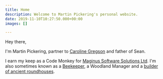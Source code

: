 ```yaml
---
title: Home
description: Welcome to Martin Pickering's personal website.
date: 2019-11-10T10:27:50.000+00:00
images: []

---
```

Hey there,

I'm Martin Pickering, partner to [Caroline Gregson](https://www.carolinegregson.com/ "Caroline's website") and father of Sean.

I earn my keep as a Code Monkey for [Maginus Software Solutions Ltd](https://www.maginus.com/ "Maginus' website"). I'm also sometimes 
known as a [Beekeeper](https://www.devabees.com/ "it's all about the bees"), a Woodland Manager and a 
[builder of ancient roundhouses](https://www.english-heritage.org.uk/visit/places/beeston-castle-and-woodland-park/beeston-roundhouse/ "one I made earlier").